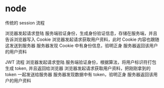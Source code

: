 # node

传统的 session 流程

浏览器发起请求登陆
服务端验证身份，生成身份验证信息，存储在服务端，并且告诉浏览器写入 Cookie
浏览器发起请求获取用户资料，此时 Cookie 内容也跟随这发送到服务器
服务器发现 Cookie 中有身份信息，验明正身
服务器返回该用户的用户资料

JWT 流程
浏览器发起请求登陆
服务端验证身份，根据算法，将用户标识符打包生成 token, 并且返回给浏览器
浏览器发起请求获取用户资料，把刚刚拿到的 token 一起发送给服务器
服务器发现数据中有 token，验明正身
服务器返回该用户的用户资料